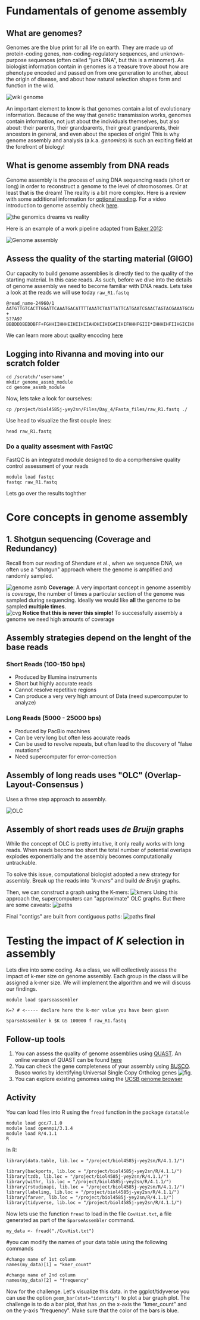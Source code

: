 # Fundamentals of genome assembly

## What are genomes?
Genomes are the blue print for all life on earth. They are made up of protein-coding genes, non-coding-regulatory sequences, and unknown-purpose sequences (often called "junk DNA", but this is a misnomer). As biologist information contain in genomes is a treasure trove about how are phenotype encoded and passed on from one generation to another, about the origin of disease, and about how natural selection shapes form and function in the wild.

![wiki genome](https://github.com/Jcbnunez/biol4585j-yey2sn/blob/main/Class_Materials/4.Genome_assembly/figures/genome_comp.png?raw=true)

An important element to know is that genomes contain a lot of evolutionary information. Because of the way that genetic transmission works, genomes contain information, not just about the individuals themselves, but also about: their parents, their grandparents, their great grandparents, their ancestors in general, and even about the species of origin! This is why genome assembly and analysis (a.k.a. _genomics_) is such an exciting field at the forefront of biology! 

## What is genome assembly from DNA reads
Genome assembly is the process of using DNA sequencing reads (short or long) in order to reconstruct a genome to the level of chromosomes. Or at least that is the dream! The reality is a bit more complex.  Here is a review with some additional information for [optional reading](https://www.nature.com/articles/nmeth.1935). For a video introduction to genome assembly check [here](https://www.youtube.com/watch?v=5wvGapmA5zM).

![the genomics dreams vs reality](https://media.springernature.com/relative-r300-703_m1050/springer-static/image/art%3A10.1038%2Fnmeth.1935/MediaObjects/41592_2012_Article_BFnmeth1935_Figa_HTML.jpg?as=webp)

Here is an example of a work pipeline adapted from [Baker  2012](https://www.nature.com/articles/nmeth.1935):

![Genome assembly](https://media.springernature.com/relative-r300-703_m1050/springer-static/image/art%3A10.1038%2Fnmeth.1935/MediaObjects/41592_2012_Article_BFnmeth1935_Figb_HTML.jpg)

## Assess the quality of the starting material (GIGO)
Our capacity to build genome assemblies is directly tied to the quality of the starting material. In this case reads. As such, before we dive into the details of genome assembly we need to become familiar with DNA reads. Lets take a look at the reads we will use today `raw_R1.fastq`

```
@read_name-24960/1
AATGTTGTCACTTGGATTCAAATGACATTTTAAATCTAATTATTCATGAATCGAACTAGTACGAAATGCAATGAGCATCTT
+
5??A9?BBBDDDBEDDBFF+FGHHIIHHHEIHIIHIIAHDHIIHIG#IIHIFHHHFGIII*IHHHIHFIIHGICIHHIHFF
```
We can learn more about quality encoding [here](https://support.illumina.com/help/BaseSpace_OLH_009008/Content/Source/Informatics/BS/QualityScoreEncoding_swBS.htm#)

## Logging into Rivanna and moving into our scratch folder
```
cd /scratch/'username'
mkdir genome_assmb_module
cd genome_assmb_module
```

Now, lets take a look for ourselves: 
```
cp /project/biol4585j-yey2sn/Files/Day_4/Fasta_files/raw_R1.fastq ./
```
Use head to visualize the first couple lines:
```
head raw_R1.fastq
```

### Do a quality assesment with FastQC
FastQC is an integrated module designed to do a comprhensive quality control assessment of your reads
```
module load fastqc
fastqc raw_R1.fastq
```
Lets go over the results toghther

# Core concepts in genome assembly

## 1. Shotgun sequencing (Coverage and Redundancy)
Recall from our reading of Shendure et al., when we sequence DNA, we often use a "shotgun" approach where the genome is amplified and randomly sampled. 

![genome asmb](https://github.com/Jcbnunez/biol4585j-yey2sn/blob/main/Class_Materials/4.Genome_assembly/figures/genomasmb.2.png?raw=true)
**Coverage**: A very important concept in genome assembly is _coverage_, the number of times a particular section of the genome was sampled during sequencing. Ideally we would like **all** the genome to be sampled **multiple times**.  
![cvg](https://github.com/Jcbnunez/biol4585j-yey2sn/blob/main/Class_Materials/4.Genome_assembly/figures/Cover.2.png?raw=true)
**Notice that this is never this simple!** To successfully assembly a genome we need high amounts of coverage

## Assembly strategies depend on the lenght of the base reads

### Short Reads (100-150 bps)

* Produced by Illumina instruments
* Short but highly accurate reads
* Cannot resolve repetitive regions
* Can produce a very very high amount of Data (need supercomputer to analyze)

### Long Reads (5000 - 25000 bps)

* Produced by PacBio machines
* Can be very long but often less accurate reads
* Can be used to revolve repeats, but often lead to the discovery of "false mutations"
* Need supercomputer for error-correction

## Assembly of long reads uses "OLC" (Overlap-Layout-Consensus )
Uses a three step approach to assembly.

![OLC](https://github.com/Jcbnunez/biol4585j-yey2sn/blob/main/Class_Materials/4.Genome_assembly/figures/OLC.png?raw=true)

## Assembly of short reads uses _de Bruijn_ graphs
While the concept of OLC is pretty intuitive, it only really works with long reads. When reads become too short the total number of potential overlaps explodes exponentially and the assembly becomes computationally untrackable.   

To solve this issue, computational biologist adopted a new strategy for assembly. Break up the reads into _"k-mers"_ and build  _de Bruijn_ graphs.

Then, we can construct a graph using the K-mers:
![kmers](https://github.com/Jcbnunez/biol4585j-yey2sn/blob/main/Class_Materials/4.Genome_assembly/figures/debrjn.png?raw=true)
Using this approach the, supercomputers can "approximate" OLC graphs. But there are some caveats:
![paths](https://github.com/Jcbnunez/biol4585j-yey2sn/blob/main/Class_Materials/4.Genome_assembly/figures/solving_paths.png?raw=true)

Final "contigs" are built from contiguous paths:
![paths final](https://github.com/Jcbnunez/biol4585j-yey2sn/blob/main/Class_Materials/4.Genome_assembly/figures/debruj_final.png?raw=true)
# Testing the impact of _K_ selection in assembly
Lets dive into some coding. As a class, we will collectively assess the impact of k-mer size on genome assembly. Each group in the class will be assigned a k-mer size. We will implement the algorithm and we will discuss our findings. 

```
module load sparseassembler

K=? # <----- declare here the k-mer value you have been given

SparseAssembler k $K GS 100000 f raw_R1.fastq
```

## Follow-up tools

1. You can assess the quality of genome assemblies using [QUAST](http://quast.sourceforge.net/quast.html). An online version of QUAST can be found [here](http://cab.cc.spbu.ru/quast/)
2. You can check the gene completeness of your assembly using [BUSCO](https://busco.ezlab.org/). Busco works by identifying Universal Single Copy Ortholog genes 
![fig](https://busco.ezlab.org/home/busco_sampling.png). 
3. You can explore existing genomes using the [UCSB genome browser](https://genome.ucsc.edu/cgi-bin/hgGateway)


## Activity
You can load files into R using the `fread` function in the package `datatable`

```
module load gcc/7.1.0
module load openmpi/3.1.4
module load R/4.1.1
R
```
In R:
```
library(data.table, lib.loc = "/project/biol4585j-yey2sn/R/4.1.1/")

library(backports, lib.loc = "/project/biol4585j-yey2sn/R/4.1.1/")
library(tzdb, lib.loc = "/project/biol4585j-yey2sn/R/4.1.1/")
library(withr, lib.loc = "/project/biol4585j-yey2sn/R/4.1.1/")
library(rstudioapi, lib.loc = "/project/biol4585j-yey2sn/R/4.1.1/")
library(labeling, lib.loc = "/project/biol4585j-yey2sn/R/4.1.1/")
library(farver, lib.loc = "/project/biol4585j-yey2sn/R/4.1.1/")
library(tidyverse, lib.loc = "/project/biol4585j-yey2sn/R/4.1.1/")
```
Now lets use the function `fread` to load in the file `CovHist.txt`, a file generated as part of the `SparseAssembler` command.
```
my_data <- fread("./CovHist.txt")
```
#you can modify the names of your data table using the following commands
```
#change name of 1st column
names(my_data)[1] = "kmer_count"

#change name of 2nd column
names(my_data)[2] = "frequency"
```
Now for the challenge. Let's visualize this data. in the ggplot/tidyverse you can use the option  `geom_bar(stat="identity")` to plot a bar graph plot. The challenge is to do a bar plot, that has ,on the x-axis the "kmer_count" and on the y-axis "frequency". Make sure that the color of the bars is blue.
